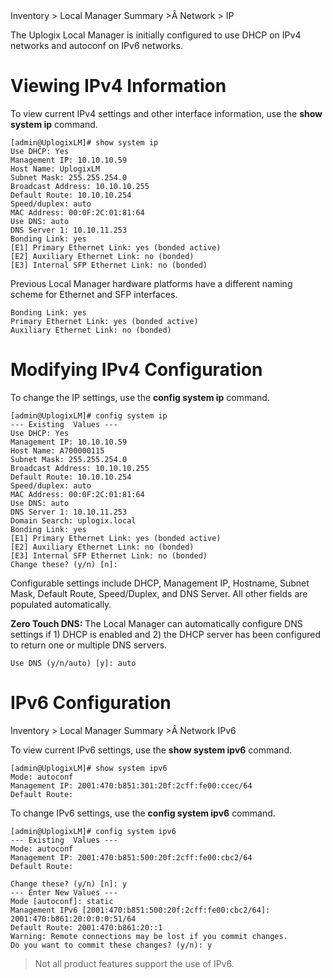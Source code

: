 <div class='ucc' />Inventory > Local Manager Summary >Â Network > IP</div>

The Uplogix Local Manager is initially configured to use DHCP on IPv4 networks and autoconf on IPv6 networks.

# Viewing IPv4 Information

To view current IPv4 settings and other interface information, use the **show system ip** command.

```
[admin@UplogixLM]# show system ip
Use DHCP: Yes
Management IP: 10.10.10.59
Host Name: UplogixLM
Subnet Mask: 255.255.254.0
Broadcast Address: 10.10.10.255
Default Route: 10.10.10.254
Speed/duplex: auto
MAC Address: 00:0F:2C:01:81:64
Use DNS: auto
DNS Server 1: 10.10.11.253
Bonding Link: yes
[E1] Primary Ethernet Link: yes (bonded active)
[E2] Auxiliary Ethernet Link: no (bonded)
[E3] Internal SFP Ethernet Link: no (bonded)
```

Previous Local Manager hardware platforms have a different naming scheme for Ethernet and SFP interfaces.

```
Bonding Link: yes
Primary Ethernet Link: yes (bonded active)
Auxiliary Ethernet Link: no (bonded)
```

# Modifying IPv4 Configuration

To change the IP settings, use the **config system ip** command.

```
[admin@UplogixLM]# config system ip
--- Existing  Values ---
Use DHCP: Yes
Management IP: 10.10.10.59
Host Name: A700000115
Subnet Mask: 255.255.254.0
Broadcast Address: 10.10.10.255
Default Route: 10.10.10.254
Speed/duplex: auto
MAC Address: 00:0F:2C:01:81:64
Use DNS: auto
DNS Server 1: 10.10.11.253
Domain Search: uplogix.local
Bonding Link: yes
[E1] Primary Ethernet Link: yes (bonded active)
[E2] Auxiliary Ethernet Link: no (bonded)
[E3] Internal SFP Ethernet Link: no (bonded)
Change these? (y/n) [n]: 
```

Configurable settings include DHCP, Management IP, Hostname, Subnet Mask, Default Route, Speed/Duplex, and DNS Server. All other fields are populated automatically.

**Zero Touch DNS:** The Local Manager can automatically configure DNS settings if 1) DHCP is enabled and 2) the DHCP server has been configured to return one or multiple DNS servers.

```
Use DNS (y/n/auto) [y]: auto
```

# IPv6 Configuration

<div class='ucc' />Inventory > Local Manager Summary >Â Network IPv6</div>

To view current IPv6 settings, use the **show system ipv6** command.

```
[admin@UplogixLM]# show system ipv6
Mode: autoconf
Management IP: 2001:470:b851:301:20f:2cff:fe00:ccec/64
Default Route:
```

To change IPv6 settings, use the **config system ipv6** command.

```
[admin@UplogixLM]# config system ipv6
--- Existing  Values ---
Mode: autoconf
Management IP: 2001:470:b851:500:20f:2cff:fe00:cbc2/64
Default Route:

Change these? (y/n) [n]: y
--- Enter New Values ---
Mode [autoconf]: static
Management IPv6 [2001:470:b851:500:20f:2cff:fe00:cbc2/64]: 2001:470:b861:20:0:0:0:51/64
Default Route: 2001:470:b861:20::1
Warning: Remote connections may be lost if you commit changes.
Do you want to commit these changes? (y/n): y
```

> Not all product features support the use of IPv6.